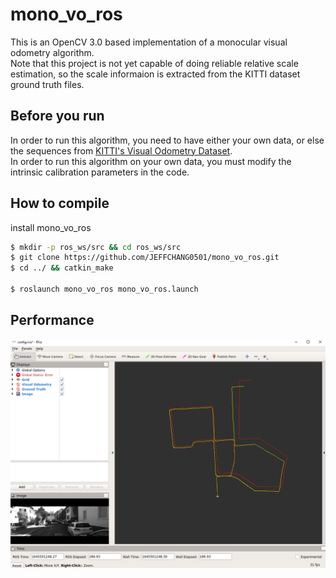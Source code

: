 # mono_vo_ros
This is an OpenCV 3.0 based implementation of a monocular visual odometry algorithm.  
Note that this project is not yet capable of doing reliable relative scale estimation, 
so the scale informaion is extracted from the KITTI dataset ground truth files.  

## Before you run
In order to run this algorithm, you need to have either your own data, 
or else the sequences from [KITTI's Visual Odometry Dataset](http://www.cvlibs.net/datasets/kitti/eval_odometry.php).  
In order to run this algorithm on your own data, you must modify the intrinsic calibration parameters in the code.

## How to compile
install mono_vo_ros
```bash
$ mkdir -p ros_ws/src && cd ros_ws/src
$ git clone https://github.com/JEFFCHANG0501/mono_vo_ros.git
$ cd ../ && catkin_make

$ roslaunch mono_vo_ros mono_vo_ros.launch
```

## Performance
![](image/result.png)
